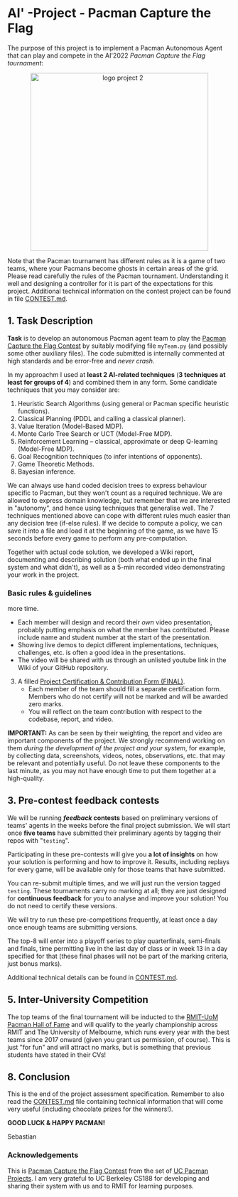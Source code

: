# AI' -Project - Pacman Capture the Flag

The purpose of this project is to implement a Pacman Autonomous Agent that can play and compete in the AI'2022   _Pacman Capture the Flag tournament_:

 <p align="center"> 
    <img src="img/logo-capture_the_flag.png" alt="logo project 2" width="400">
  
 </p>
 
Note that the Pacman tournament has different rules as it is a game of two teams, where your Pacmans become ghosts in certain areas of the grid. Please read carefully the rules of the Pacman tournament. Understanding it well and designing a controller for it is part of the expectations for this project. Additional technical information on the contest project can be found in file [CONTEST.md](CONTEST.md). 



## 1.  Task Description

**Task** is to develop an autonomous Pacman agent team to play the [Pacman Capture the Flag Contest](http://ai.berkeley.edu/contest.html) by suitably modifying file `myTeam.py` (and possibly some other auxiliary files). The code submitted  is  internally commented at high standards and be error-free and _never crash_. 

In my approachm  I used at **least 2 AI-related techniques** (**3 techniques at least for groups of 4**) and  combined them in any form. Some candidate techniques that you may consider are:

1. Heuristic Search Algorithms (using general or Pacman specific heuristic functions).
2. Classical Planning (PDDL and calling a classical planner).
3. Value Iteration (Model-Based MDP).
4. Monte Carlo Tree Search or UCT (Model-Free MDP).
5. Reinforcement Learning – classical, approximate or deep Q-learning (Model-Free MDP).
6. Goal Recognition techniques (to infer intentions of opponents).
7. Game Theoretic Methods.
8. Bayesian inference.

We  can always use hand coded decision trees to express behaviour specific to Pacman, but they won't count as a required technique. We  are allowed to express domain knowledge, but remember that we are interested in "autonomy", and hence using techniques that generalise well. The 7 techniques mentioned above can cope with different rules much easier than any decision tree (if-else rules). If we decide to compute a policy, we can save it into a file and load it at the beginning of the game, as we have 15 seconds before every game to perform any pre-computation.

Together with  actual code solution, we developed a Wiki report, documenting and describing  solution (both what ended up in the final system and what didn't), as well as a 5-min recorded video demonstrating your work in the project. 
### Basic rules & guidelines





more time. 
   * Each member will design and record their _own_ video presentation, probably putting emphasis on what the member has contributed. Please include name and student number at the start of the presentation.
   * Showing live demos to depict different implementations, techniques, challenges, etc. is often a good idea in the presentations. 
   * The video will be shared with us through an unlisted youtube link in the Wiki of your GitHub repository.
3. A filled [Project Certification & Contribution Form (FINAL)](https://forms.gle/c3VPYzqKhwmJMZh87).
    * Each member of the team should fill a separate certification form. Members who do not certify will not be marked and will be awarded zero marks.
    * You will reflect on the team contribution with respect to the codebase, report, and video.

**IMPORTANT:** As can be seen by their weighting, the report and video are important components of the project. We strongly recommend working on them *during the development of the project and your system*, for example, by collecting data, screenshots, videos, notes, observations, etc. that may be relevant and potentially useful. Do not leave these components to the last minute, as you may not have enough time to put them together at a high-quality.

## 3. Pre-contest feedback contests

We will be running **_feedback_ contests** based on preliminary versions of teams' agents in the weeks before the final project submission. We will start once **five teams** have submitted their preliminary agents by tagging their repos with "`testing`".

Participating in these pre-contests will give you **a lot of insights** on how your solution is performing and how to improve it. Results, including replays for every game, will be available only for those teams that have submitted. 

You can re-submit multiple times, and we will just run the version tagged `testing`. These tournaments carry no marking at all; they are just designed for **continuous feedback** for you to  analyse and improve your solution! You do not need to certify these versions.

We will try to run these pre-competitions frequently, at least once a day once enough teams are submitting versions.

The top-8 will enter into a playoff series to play quarterfinals, semi-finals and finals, time permitting live in the last day of class or in week 13 in a day specified for that (these final phases will not be part of the marking criteria, just bonus marks).

Additional technical details can be found in [CONTEST.md](CONTEST.md). 

## 5. Inter-University Competition

The top teams of the final tournament will be inducted to the [RMIT-UoM Pacman Hall of Fame](https://sites.google.com/view/pacman-capture-hall-fame/) and will qualify to the yearly championship across RMIT and The University of Melbourne, which runs every year with the best teams since 2017 onward (given you grant us permission, of course). This is just "for fun" and will attract no marks, but is something that previous students have stated in their CVs!

## 8. Conclusion

This is the end of the project assessment specification. Remember to also read the [CONTEST.md](CONTEST.md) file containing technical information that will come very useful (including chocolate prizes for the winners!).



**GOOD LUCK & HAPPY PACMAN!**

Sebastian

### Acknowledgements

This is [Pacman Capture the Flag Contest](http://ai.berkeley.edu/contest.html) from the set of [UC Pacman Projects](http://ai.berkeley.edu/project_overview.html). I am very grateful to UC Berkeley CS188 for developing and sharing their system with us and to RMIT for  learning purposes.
